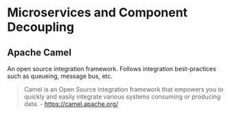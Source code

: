 # Microservices and Component Decoupling

## Apache Camel
An open source integration framework. Follows integration best-practices such as queueing, message bus, etc. 
> Camel is an Open Source integration framework that empowers you to quickly and easily integrate various systems consuming or producing data. - https://camel.apache.org/